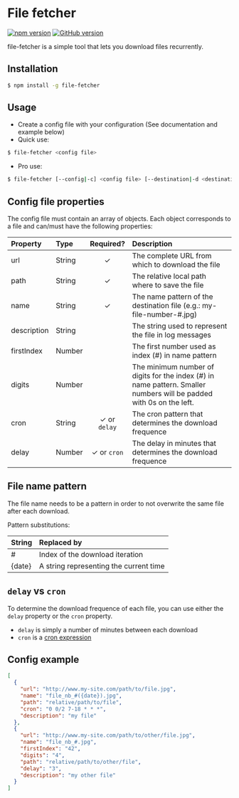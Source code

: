 File fetcher
============

[![npm version](https://badge.fury.io/js/file-fetcher.svg)](https://badge.fury.io/js/file-fetcher)
[![GitHub version](https://badge.fury.io/gh/pdonias%2Ffile-fetcher.svg)](https://badge.fury.io/gh/pdonias%2Ffile-fetcher)

file-fetcher is a simple tool that lets you download files recurrently.

## Installation

```sh
$ npm install -g file-fetcher
```

## Usage

- Create a config file with your configuration (See documentation and example below)
- Quick use:

```sh
$ file-fetcher <config file>
```

- Pro use:

```sh
$ file-fetcher [--config|-c] <config file> [--destination|-d <destination folder>] [--log|-l <log file>]
```

## Config file properties

The config file must contain an array of objects.
Each object corresponds to a file and can/must have the following properties:

| Property | Type | Required? | Description |
|:---|:---|:---:|:---|
| url | String | ✓ | The complete URL from which to download the file |
| path | String | ✓ | The relative local path where to save the file |
| name | String | ✓ | The name pattern of the destination file (e.g.: my-file-number-#.jpg) |
| description | String |  | The string used to represent the file in log messages |
| firstIndex | Number |  | The first number used as index (#) in name pattern |
| digits | Number |  | The minimum number of digits for the index (#) in name pattern. Smaller numbers will be padded with 0s on the left. |
| cron | String | ✓ or `delay` | The cron pattern that determines the download frequence |
| delay | Number | ✓ or `cron` | The delay in minutes that determines the download frequence |

## File name pattern

The file name needs to be a pattern in order to not overwrite the same file after each download.

Pattern substitutions:

| String | Replaced by |
|:---|:---|
| # | Index of the download iteration |
| {date} | A string representing the current time |

## `delay` vs `cron`

To determine the download frequence of each file, you can use either the `delay` property or the `cron` property.
- `delay` is simply a number of minutes between each download
- `cron` is a [cron expression](https://en.wikipedia.org/wiki/Cron)

## Config example

```json
[
  {
    "url": "http://www.my-site.com/path/to/file.jpg",
    "name": "file_nb_#({date}).jpg",
    "path": "relative/path/to/file",
    "cron": "0 0/2 7-18 * * *",
    "description": "my file"
  },
  {
    "url": "http://www.my-site.com/path/to/other/file.jpg",
    "name": "file_nb_#.jpg",
    "firstIndex": "42",
    "digits": "4",
    "path": "relative/path/to/other/file",
    "delay": "3",
    "description": "my other file"
  }
]
```
